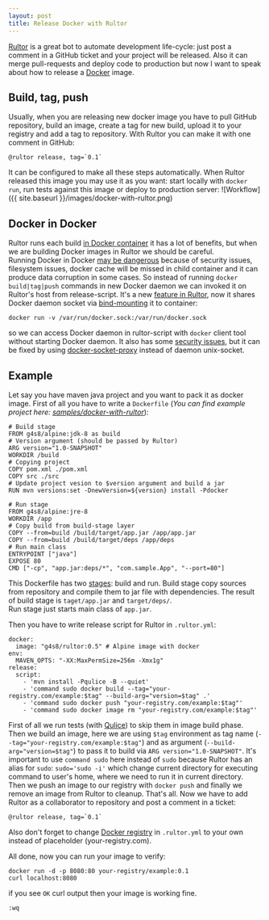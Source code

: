 ```yaml
---
layout: post
title: Release Docker with Rultor
---
```


[Rultor](http://rultor.com) is a great bot to automate development life-cycle:
just post a comment in a GitHub ticket and your project will be
released. Also it can merge pull-requests and deploy code to production
but now I want to speak about how to release a
[Docker](https://docs.docker.com/) image.

## Build, tag, push
Usually, when you are releasing new docker image
you have to pull GitHub repository, build an image,
create a tag for new build, upload it to your registry
and add a tag to repository.
With Rultor you can make it with one comment in GitHub:
```
@rultor release, tag=`0.1`
```
It can be configured to make all these steps automatically.
When Rultor released this image you may use it as you want:
start locally with `docker run`, run tests against this image
or deploy to production server:
![Workflow]({{ site.baseurl }}/images/docker-with-rultor.png)

## Docker in Docker
Rultor runs each build
[in Docker container](http://doc.rultor.com/docker.html)
it has a lot of benefits, but when we are building Docker images in Rultor
we should be careful.<br/>
Running Docker in Docker
[may be dangerous](https://jpetazzo.github.io/2015/09/03/do-not-use-docker-in-docker-for-ci/)
because of security issues, filesystem issues,
docker cache will be missed in child container and it can produce
data corruption in some cases.
So instead of running `docker build|tag|push` commands in new Docker daemon
we can invoked it on Rultor's host from release-script.
It's a new [feature in Rultor](https://github.com/yegor256/rultor/issues/1257),
now it shares Docker daemon socket via [bind-mounting](https://docs.docker.com/storage/bind-mounts/) it to container:
```
docker run -v /var/run/docker.sock:/var/run/docker.sock
```
so we can access Docker daemon in rultor-script with `docker` client tool without starting
Docker daemon. It also has some [security issues](https://github.com/yegor256/rultor/issues/1259),
but it can be fixed by using [docker-socket-proxy](https://github.com/Tecnativa/docker-socket-proxy)
instead of daemon unix-socket.

## Example

Let say you have maven java project and you want to pack it
as docker image. First of all you have to write a `Dockerfile`
(*You can find example project here: [samples/docker-with-rultor](https://github.com/g4s8/g4s8.github.io/samples/docker-with-rultor)*):
```
# Build stage
FROM g4s8/alpine:jdk-8 as build
# Version argument (should be passed by Rultor)
ARG version="1.0-SNAPSHOT"
WORKDIR /build
# Copying project
COPY pom.xml ./pom.xml
COPY src ./src
# Update project vesion to $version argument and build a jar
RUN mvn versions:set -DnewVersion=${version} install -Pdocker

# Run stage
FROM g4s8/alpine:jre-8
WORKDIR /app
# Copy build from build-stage layer
COPY --from=build /build/target/app.jar /app/app.jar
COPY --from=build /build/target/deps /app/deps
# Run main class
ENTRYPOINT ["java"]
EXPOSE 80
CMD ["-cp", "app.jar:deps/*", "com.sample.App", "--port=80"]
```
This Dockerfile has two [stages](https://docs.docker.com/develop/develop-images/multistage-build/):
build and run.
Build stage copy sources from repository and compile them
to jar file with dependencies. The result of build stage is
`taget/app.jar` and `target/deps/`.<br/>
Run stage just starts main class of `app.jar`.

Then you have to write release script for Rultor in `.rultor.yml`:
```
docker:
  image: "g4s8/rultor:0.5" # Alpine image with docker
env:
  MAVEN_OPTS: "-XX:MaxPermSize=256m -Xmx1g"
release:
  script:
    - 'mvn install -Pqulice -B --quiet'
    - 'command sudo docker build --tag="your-registry.com/example:$tag" --build-arg="version=$tag" .'
    - 'command sudo docker push "your-registry.com/example:$tag"'
    - 'command sudo docker image rm "your-registry.com/example:$tag"'
```
First of all we run tests (with [Qulice](https://github.com/teamed/qulice)) to skip them in image build phase.
Then we build an image, here we are using `$tag` environment as tag name
(`--tag="your-registry.com/example:$tag"`) and as argument (`--build-arg="version=$tag"`)
to pass it to build via `ARG version="1.0-SNAPSHOT"`.
It's important to use `command sudo` here instead of `sudo` because Rultor
has an alias for `sudo`: `sudo='sudo -i'` which change current directory for executing command
to user's home, where we need to run it in current directory.<br/>
Then we push an image to our registry with `docker push` and finally
we remove an image from Rultor to cleanup.
That's all. Now we have to add Rultor as a collaborator to repository and post
a comment in a ticket:
```
@rultor release, tag=`0.1`
```
Also don't forget to change [Docker registry](https://docs.docker.com/registry/) in `.rultor.yml`
to your own instead of placeholder (your-registry.com).

All done, now you can run your image to verify:
```
docker run -d -p 8080:80 your-registry/example:0.1
curl localhost:8080
```
if you see `OK` curl output then your image is working fine.

`:wq`

